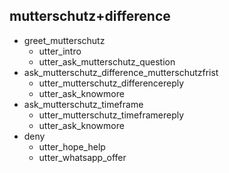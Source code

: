 ## mutterschutz+difference
<!-- TODO: greet mutterschutz as Platzhalter until get started custom action implemented -->
* greet_mutterschutz   
  - utter_intro
  - utter_ask_mutterschutz_question
* ask_mutterschutz_difference_mutterschutzfrist
  - utter_mutterschutz_differencereply
  - utter_ask_knowmore
* ask_mutterschutz_timeframe
  - utter_mutterschutz_timeframereply
  - utter_ask_knowmore
* deny
  - utter_hope_help
  - utter_whatsapp_offer

<!-- TODO: what if user wants to stay in FPO and not switch to WA -->

